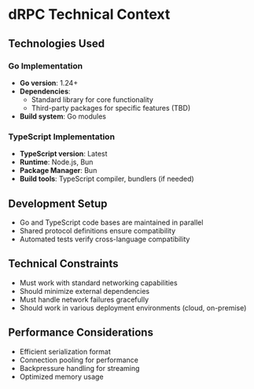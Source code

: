 # dRPC Technical Context

## Technologies Used

### Go Implementation

- **Go version**: 1.24+
- **Dependencies**:
  - Standard library for core functionality
  - Third-party packages for specific features (TBD)
- **Build system**: Go modules

### TypeScript Implementation

- **TypeScript version**: Latest
- **Runtime**: Node.js, Bun
- **Package Manager**: Bun
- **Build tools**: TypeScript compiler, bundlers (if needed)

## Development Setup

- Go and TypeScript code bases are maintained in parallel
- Shared protocol definitions ensure compatibility
- Automated tests verify cross-language compatibility

## Technical Constraints

- Must work with standard networking capabilities
- Should minimize external dependencies
- Must handle network failures gracefully
- Should work in various deployment environments (cloud, on-premise)

## Performance Considerations

- Efficient serialization format
- Connection pooling for performance
- Backpressure handling for streaming
- Optimized memory usage
